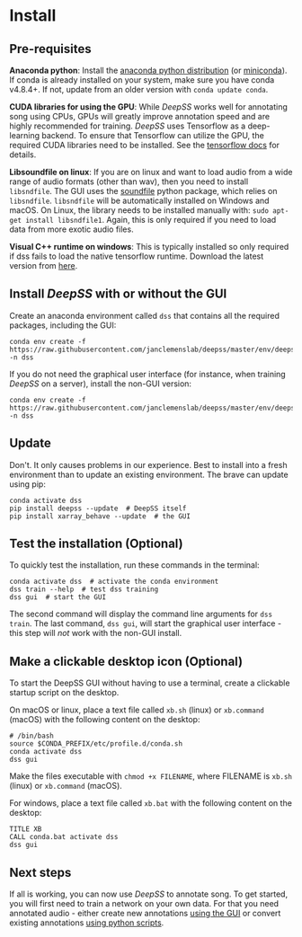 # Install

## Pre-requisites


__Anaconda python__: Install the [anaconda python distribution](https://docs.anaconda.com/anaconda/install/) (or [miniconda](https://docs.conda.io/en/latest/miniconda.html)). If conda is already installed on your system, make sure you have conda v4.8.4+. If not, update from an older version with `conda update conda`.


<!-- ```shell
curl https://repo.continuum.io/miniconda/Miniconda3-latest-Linux-x86_64.sh -o miniconda.sh
sh miniconda.sh -b -p $HOME/miniconda
export PATH="$HOME/miniconda/bin:$PATH"
``` -->

__CUDA libraries for using the GPU__: While _DeepSS_ works well for annotating song using CPUs, GPUs will greatly improve annotation speed and are highly recommended for training. _DeepSS_ uses Tensorflow as a  deep-learning backend. To ensure that Tensorflow can utilize the GPU, the required CUDA libraries need to be installed. See the [tensorflow docs](https://www.tensorflow.org/install/gpu) for details.

__Libsoundfile on linux__: If you are on linux and want to load audio from a wide range of audio formats (other than wav), then you need to install `libsndfile`. The GUI uses the [soundfile](http://pysoundfile.readthedocs.io/) python package, which relies on `libsndfile`. `libsndfile` will be automatically installed on Windows and macOS. On Linux, the library needs to be installed manually with: `sudo apt-get install libsndfile1`. Again, this is only required if you need to load data from more exotic audio files.

__Visual C++ runtime on windows__: This is typically installed so only required if dss fails to load the native tensorflow runtime. Download the latest version from [here](https://support.microsoft.com/en-us/help/2977003/the-latest-supported-visual-c-downloads).

## Install _DeepSS_ with or without the GUI
Create an anaconda environment called `dss` that contains all the required packages, including the GUI:
```shell
conda env create -f https://raw.githubusercontent.com/janclemenslab/deepss/master/env/deepss_gui.yml -n dss
```

If you do not need the graphical user interface (for instance, when training _DeepSS_ on a server), install the non-GUI version:
```shell
conda env create -f https://raw.githubusercontent.com/janclemenslab/deepss/master/env/deepss_plain.yml -n dss
```

## Update
Don't. It only causes problems in our experience. Best to install into a fresh environment than to update an existing environment. The brave can update using pip:
```shell
conda activate dss
pip install deepss --update  # DeepSS itself
pip install xarray_behave --update  # the GUI
```

## Test the installation (Optional)
To quickly test the installation, run these  commands in the terminal:
```shell
conda activate dss  # activate the conda environment
dss train --help  # test dss training
dss gui  # start the GUI
```
The second command will display the command line arguments for `dss train`. The last command, `dss gui`, will start the graphical user interface - this step will *not* work with the non-GUI install.

## Make a clickable desktop icon (Optional)
To start the DeepSS GUI without having to use a terminal, create a clickable startup script on the desktop.

On macOS or linux, place a text file called `xb.sh` (linux) or `xb.command` (macOS) with the following content on the desktop:
```shell
# /bin/bash
source $CONDA_PREFIX/etc/profile.d/conda.sh
conda activate dss
dss gui
```
Make the files executable with `chmod +x FILENAME`, where FILENAME is `xb.sh` (linux) or `xb.command` (macOS).

For windows, place a text file called `xb.bat` with the following content on the desktop:
```shell
TITLE XB
CALL conda.bat activate dss
dss gui
```

## Next steps
If all is working, you can now use _DeepSS_ to annotate song. To get started, you will first need to train a network on your own data. For that you need annotated audio - either create new annotations [using the GUI](/tutorials_gui/tutorials_gui) or convert existing annotations [using python scripts](/tutorials/tutorials).
